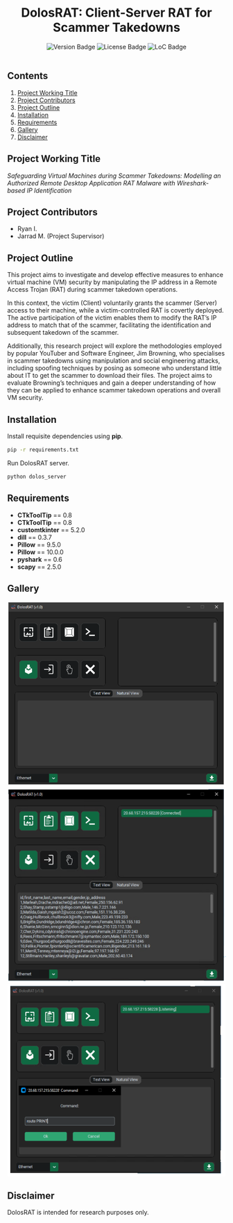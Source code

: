 <h1 align="center">DolosRAT: Client-Server RAT for Scammer Takedowns</h1>
<div id="badges" align="center">
  <img src="https://img.shields.io/badge/version-v1.1-blue" alt="Version Badge"/>
  <img src="https://img.shields.io/github/license/rjs3c/cyban" alt="License Badge"/>
  <img src="https://img.shields.io/tokei/lines/github/rjs3c/cyban" alt="LoC Badge"/>
</div>
<br>

## Contents
1. [Project Working Title](#project-working-title)
2. [Project Contributors](#project-contributors)
3. [Project Outline](#project-outline)
4. [Installation](#installation)
5. [Requirements](#requirements)
6. [Gallery](#gallery)
7. [Disclaimer](#disclaimer)

## Project Working Title
<i>Safeguarding Virtual Machines during Scammer Takedowns: Modelling an Authorized Remote Desktop Application RAT Malware with Wireshark-based IP Identification</i>

## Project Contributors
* Ryan I. 
* Jarrad M. (Project Supervisor)

## Project Outline
This project aims to investigate and develop effective measures to enhance virtual machine (VM) security by manipulating the IP address in a Remote Access Trojan (RAT) during scammer
takedown operations. 

In this context, the victim (Client) voluntarily grants the scammer (Server) access to their machine, while a victim-controlled RAT is covertly deployed. The active
participation of the victim enables them to modify the RAT’s IP address to match that of the scammer, facilitating the identification and subsequent takedown of the scammer. 

Additionally, this research project will explore the methodologies employed by popular YouTuber and Software Engineer, Jim Browning, who specialises in scammer takedowns using manipulation
and social engineering attacks, including spoofing techniques by posing as someone who understand little about IT to get the scammer to download their files. The project aims to evaluate
Browning’s techniques and gain a deeper understanding of how they can be applied to enhance scammer takedown operations and overall VM security.

## Installation
Install requisite dependencies using **pip**.
```bash
pip -r requirements.txt
```

Run DolosRAT server.
```bash
python dolos_server
```

## Requirements
* **CTkToolTip** == 0.8
* **CTkToolTip** == 0.8
* **customtkinter** == 5.2.0
* **dill** == 0.3.7
* **Pillow** == 9.5.0
* **Pillow** == 10.0.0
* **pyshark** == 0.6
* **scapy** == 2.5.0

## Gallery
<img src="https://github.com/rjs3c/dolos-rat/blob/main/screenshots/1.png">
<img src="https://github.com/rjs3c/dolos-rat/blob/main/screenshots/2.png">
<img src="https://github.com/rjs3c/dolos-rat/blob/main/screenshots/3.png">

## Disclaimer
DolosRAT is intended for research purposes only.